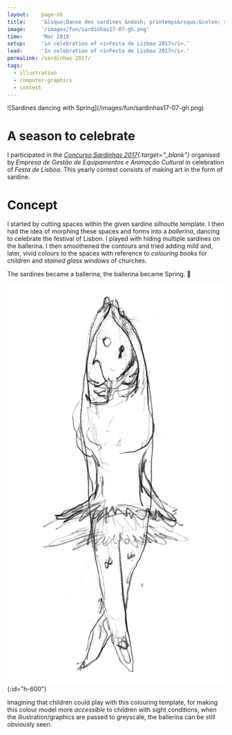 ```yaml
---
layout:    page-nh
title:     '&lsquo;Danse des sardines &ndash; printemps&rsquo;&colon; sardines dancing with Spring'
image:     '/images/fun/sardinhas17-07-gh.png'
time:      'Mar 2019'
setup:     'in celebration of <i>Festa de Lisboa 2017</i>.'
lead:      'In celebration of <i>Festa de Lisboa 2017</i>.'
permalink: /sardinhas-2017/
tags:
  - illustration
  - computer-graphics
  - contest
---
```


<div id="sardine-17" markdown="1">
![Sardines dancing with Spring](/images/fun/sardinhas17-07-gh.png)
</div>

# A season to celebrate
I participated in the <i>[Concurso Sardinhas 2017](http://lisboanarua.com/festasdelisboa/2017/05/24/sardinhas-vencedoras-2017/){:target="_blank"}</i> organised by <i>Empresa de Gestão de Equipamentos e Animação Cultural</i> in celebration of <i>Festa de Lisboa</i>. This yearly contest consists of making art in the form of sardine.

# Concept
I started by cutting spaces within the given sardine silhoutte template. I then had the idea of morphing these spaces and forms into a *ballerina*, dancing to celebrate the festival of Lisbon. I played with hiding multiple sardines on the ballerina. I then smoothened the contours and tried adding mild and, later, vivid colours to the spaces with reference to *colouring books* for children and *stained glass windows* of churches.

The sardines became a ballerina, the ballerina became Spring. 🙂

![Development of sardine - Spring](/images/fun/sardinhas17-loop-gh.gif){:id="h-600"}

Imagining that children could play with this colouring template, for making this colour model more *accessible* to children with sight conditions, when the illustration/graphics are passed to greyscale, the ballerina can be still obviously seen.